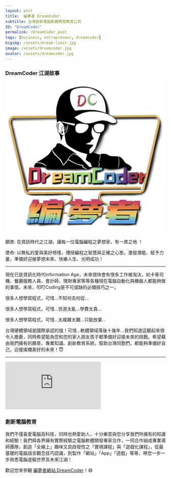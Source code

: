 ```yaml
---
layout: post
title:  編夢者 DreamCoder
subtitle: 台灣創新電腦軟體開發教育公司
ID: "DreamCoder"
permalink: /DreamCoder_post
tags: [business, entrepreneur, dreamcoder]
bigimg: /assets/break-limit.jpg
image: /assets/dreamcoder.jpg
avatar: /assets/dreamcoder.jpg
---
```


### DreamCoder 江湖故事

![Dreamcoder logo](/assets/dreamcoder.jpg)

願景: 在資訊時代之江湖，讓每一位電腦編程之夢想家，有一席之地 ！

使命: 以無私的愛與美好榜樣，傳授編程之智慧與正確之心態，激發潛能、賦予力量，準備好迎接夢想未來、快樂人生、光明成功！

---

現在已是資訊化時代Information Age，未來很快會有很多工作被淘汰，如卡車司機、餐廳服務人員、會計師、理財專家等等各種現在電腦自動化與機器人都能夠做的事情，未來，叩叮Coding是不可或缺的必備技巧之一。

很多人想學寫程式，可惜…不知何去何從…

很多人想學寫程式，可惜…世道太亂…學費太貴…

很多人想學寫程式，可惜…太複雜太難…只能放棄…

台灣硬體領域是國際承認的強！可惜…軟體領域落後十幾年…我們知道這聽起來很令人擔憂，同時希望能為您和您的家人朋友孩子都準備好迎接未來的挑戰。希望藉由我們擁有的願景、專業知識、創新教育系統，幫助台灣同胞們，都能夠準備好自己，迎接燦爛美好的未來！:innocent:

---

<div class="embed-video">
<iframe src="https://www.youtube.com/embed/KlvUD-YwKOc" frameborder="0" allow="accelerometer; autoplay; encrypted-media; gyroscope; picture-in-picture" allowfullscreen></iframe>
</div>

### 創新電腦教育

我們不僅喜愛電腦高科技，同時也熱愛助人，十分樂意與您分享我們所擁有的知識和經驗！我們與各界擁有實際經驗之電腦軟體開發專家合作，一同合作組成專業導師團隊，創造「全線上」趣味又具啟發性之「實境課程」與「遊戲化課程」，從最基礎的電腦語言觀念技巧認識，到製作「網站」「App」「遊戲」等等，帶您一步一步熟悉電腦虛擬世界及未來江湖！

歡迎您來參觀 [編夢者網站 DreamCoder]！:smile:


[編夢者網站 DreamCoder]: https://tomyhhc.com
